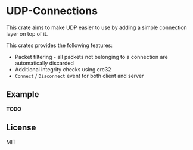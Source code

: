 # UDP-Connections
This crate aims to make UDP easier to use by adding a simple connection layer on top of it.

This crates provides the following features:

* Packet filtering - all packets not belonging to a connection are automatically discarded
* Additional integrity checks using crc32
* `Connect` / `Disconnect` event for both client and server



## Example

**TODO**



## License

MIT